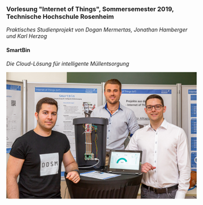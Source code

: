 ### Vorlesung "Internet of Things", Sommersemester 2019, Technische Hochschule Rosenheim
*Praktisches Studienprojekt von Dogan Mermertas, Jonathan Hamberger und Karl Herzog*

#### SmartBin
*Die Cloud-Lösung für intelligente Müllentsorgung*

<img width="600px" src="https://github.com/mr-duke/smartbin/raw/master/Documents/SmartBin/2019.07.06_Projektmesse_Digitalisierung_Hochschule_Rosenheim_Foto_Claus_Rammel_9199.jpg"/>
